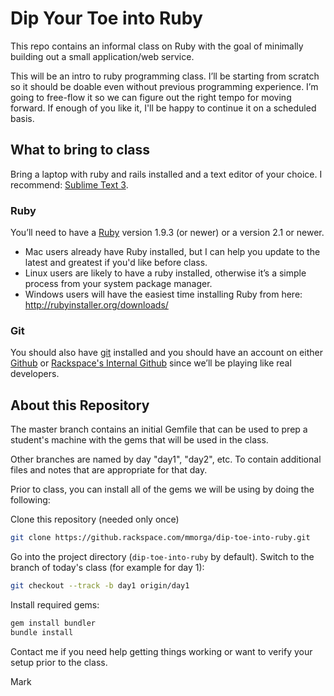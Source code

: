 # Dip Your Toe into Ruby

This repo contains an informal class on Ruby with the goal of minimally building out a small application/web service.

This will be an intro to ruby programming class. I’ll be starting from scratch so it should be doable even without previous programming experience. I’m going to free-flow it so we can figure out the right tempo for moving forward. If enough of you like it, I'll be happy to continue it on a scheduled basis.

## What to bring to class

Bring a laptop with ruby and rails installed and a text editor of your choice. I recommend: [Sublime Text 3](http://www.sublimetext.com/3).

### Ruby

You’ll need to have a [Ruby](https://www.ruby-lang.org/en/) version 1.9.3 (or newer) or a version 2.1 or newer.

* Mac users already have Ruby installed, but I can help you update to the latest and greatest if you'd like before class.
* Linux users are likely to have a ruby installed, otherwise it’s a simple process from your system package manager.
* Windows users will have the easiest time installing Ruby from here: http://rubyinstaller.org/downloads/

### Git

You should also have [git](http://www.git-scm.com/) installed and you should have an account on either [Github](https://github.com/) or [Rackspace's Internal Github](https://github.rackspace.com/) since we’ll be playing like real developers.

## About this Repository

The master branch contains an initial Gemfile that can be used to prep a student's machine with the gems that will be used in the class.

Other branches are named by day "day1", "day2", etc. To contain additional files and notes that are appropriate for that day.

Prior to class, you can install all of the gems we will be using by doing the following:

Clone this repository (needed only once)

```sh
git clone https://github.rackspace.com/mmorga/dip-toe-into-ruby.git
```

Go into the project directory (`dip-toe-into-ruby` by default). Switch to the branch of today's class (for example for day 1):

```sh
git checkout --track -b day1 origin/day1
```

Install required gems:

```sh
gem install bundler
bundle install
```

Contact me if you need help getting things working or want to verify your setup prior to the class.

Mark